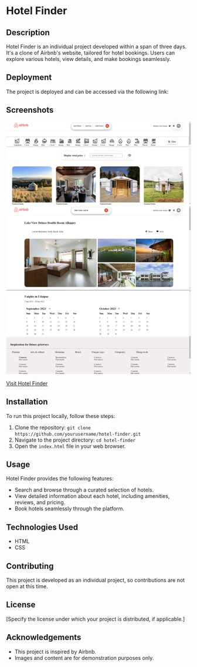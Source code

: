 # Hotel Finder

## Description
Hotel Finder is an individual project developed within a span of three days. It's a clone of Airbnb's website, tailored for hotel bookings. Users can explore various hotels, view details, and make bookings seamlessly.

## Deployment
The project is deployed and can be accessed via the following link:


## Screenshots 
![Project Screenshot](airbnbHome.png)
![Project Screenshot](hotelpage.png)
![Project Screenshot](hotelcal.png)


[Visit Hotel Finder](https://your-deployment-link.com)

## Installation
To run this project locally, follow these steps:

1. Clone the repository: `git clone https://github.com/yourusername/hotel-finder.git`
2. Navigate to the project directory: `cd hotel-finder`
3. Open the `index.html` file in your web browser.

## Usage
Hotel Finder provides the following features:
- Search and browse through a curated selection of hotels.
- View detailed information about each hotel, including amenities, reviews, and pricing.
- Book hotels seamlessly through the platform.

## Technologies Used
- HTML
- CSS

## Contributing
This project is developed as an individual project, so contributions are not open at this time.

## License
[Specify the license under which your project is distributed, if applicable.]

## Acknowledgements
- This project is inspired by Airbnb.
- Images and content are for demonstration purposes only.
